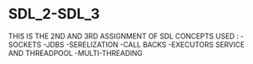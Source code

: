# SDL_2-SDL_3

THIS IS THE 2ND AND 3RD ASSIGNMENT OF SDL
CONCEPTS USED :
-SOCKETS
-JDBS
-SERELIZATION
-CALL BACKS
-EXECUTORS SERVICE AND THREADPOOL
-MULTI-THREADING
